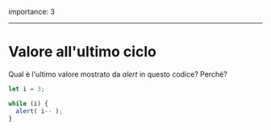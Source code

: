 importance: 3

---

# Valore all'ultimo ciclo

Qual è l'ultimo valore mostrato da *alert* in questo codice? Perché?

```js
let i = 3;

while (i) {
  alert( i-- );
}
```
